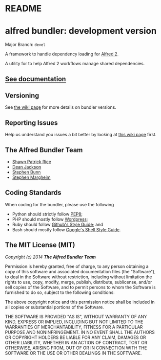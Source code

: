 # README
alfred bundler: development version
==============

Major Branch: `devel`

A framework to handle dependency loading for [Alfred 2](http://www.alfredapp.com).

A utility for to help Alfred 2 workflows manage shared dependencies.

## [See documentation](https://shawnrice.github.io/alfred-bundler)

## Versioning
See [the wiki page](https://github.com/shawnrice/alfred-bundler/wiki/Versioning) for more details on bundler versions.

## Reporting Issues
Help us understand you issues a bit better by looking at [this wiki page](https://github.com/shawnrice/alfred-bundler/wiki/Reporting-Issues) first.

## The Alfred Bundler Team

* [Shawn Patrick Rice](https://github.com/shawnrice)
* [Dean Jackson](https://github.com/deanishe)
* [Stephen Bunn](https://github.com/Ritashugisha)
* [Stephen Margheim](https://github.com/smargh)

## Coding Standards

When coding for the bundler, please use the following

* Python should strictly follow [PEP8](http://legacy.python.org/dev/peps/pep-0008/);
* PHP should mostly follow [Wordpress](http://make.wordpress.org/core/handbook/coding-standards/php/);
* Ruby should follow [Github's Style Guide](https://github.com/styleguide/ruby); and
* Bash should mostly follow [Google's Shell Style Guide](https://google-styleguide.googlecode.com/svn/trunk/shell.xml).


## The MIT License (MIT)

_Copyright (c) 2014 __The Alfred Bundler Team___

Permission is hereby granted, free of charge, to any person obtaining a copy
of this software and associated documentation files (the "Software"), to deal
in the Software without restriction, including without limitation the rights
to use, copy, modify, merge, publish, distribute, sublicense, and/or sell
copies of the Software, and to permit persons to whom the Software is
furnished to do so, subject to the following conditions:

The above copyright notice and this permission notice shall be included in
all copies or substantial portions of the Software.

THE SOFTWARE IS PROVIDED "AS IS", WITHOUT WARRANTY OF ANY KIND, EXPRESS OR
IMPLIED, INCLUDING BUT NOT LIMITED TO THE WARRANTIES OF MERCHANTABILITY,
FITNESS FOR A PARTICULAR PURPOSE AND NONINFRINGEMENT. IN NO EVENT SHALL THE
AUTHORS OR COPYRIGHT HOLDERS BE LIABLE FOR ANY CLAIM, DAMAGES OR OTHER
LIABILITY, WHETHER IN AN ACTION OF CONTRACT, TORT OR OTHERWISE, ARISING FROM,
OUT OF OR IN CONNECTION WITH THE SOFTWARE OR THE USE OR OTHER DEALINGS IN
THE SOFTWARE.
